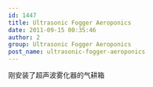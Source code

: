 ```yaml
---
id: 1447
title: Ultrasonic Fogger Aeroponics
date: 2011-09-15 00:35:46
author: 2
group: Ultrasonic Fogger Aeroponics
post_name: ultrasonic-fogger-aeroponics
---
```


刚安装了超声波雾化器的气耕箱
